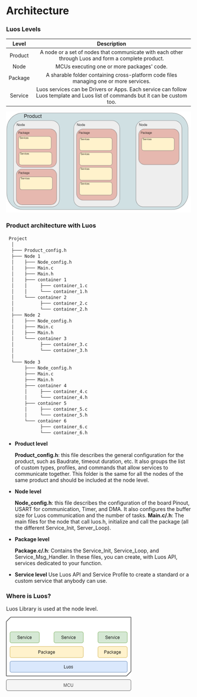 # Architecture

### Luos Levels

| Level | Description |
| :---: | :---: |
| Product | A node or a set of nodes that communicate with each other through Luos and form a complete product. |
| Node | MCUs executing one or more packages' code. |
| Package | A sharable folder containing cross-platform code files managing one or more services. |
| Service | Luos services can be Drivers or Apps. Each service can follow Luos template and Luos list of commands but it can be custom too. |

![](../../../_assets/img/architecture.png)

### Product architecture with Luos

```AsciiDoc
 Project
  │
  ├─── Product_config.h
  ├─── Node 1
  │    ├─── Node_config.h
  │    ├─── Main.c
  │    ├─── Main.h
  │    ├─── container 1
  │    │     ├─── container_1.c
  │    │     └─── container_1.h
  │    └─── container 2
  │          ├─── container_2.c
  │          └─── container_2.h
  ├─── Node 2
  │    ├─── Node_config.h
  │    ├─── Main.c
  │    ├─── Main.h
  │    └─── container 3
  │          ├─── container_3.c
  │          └─── container_3.h
  │
  └─── Node 3
       ├─── Node_config.h
       ├─── Main.c
       ├─── Main.h
       ├─── container 4
       │     ├─── container_4.c
       │     └─── container_4.h
       ├─── container 5
       │     ├─── container_5.c
       │     └─── container_5.h
       └─── container 6
             ├─── container_6.c
             └─── container_6.h

```


- **Product level**

    **Product_config.h**: this file describes the general configuration for the product, such as Baudrate, timeout duration, etc. It also groups the list of custom types, profiles, and commands that allow services to communicate together. This folder is the same for all the nodes of the same product and should be included at the node level.

- **Node level**

    **Node_config.h**: this file describes the configuration of the board Pinout, USART for communication, Timer, and DMA. It also configures the buffer size for Luos communication and the number of tasks.
    **Main.c/.h**: The main files for the node that call luos.h, initialize and call the package (all the different Service_Init, Server_Loop).

- **Package level**

    **Package.c/.h**: Contains the Service_Init, Service_Loop, and Service_Msg_Handler. In these files, you can create, with Luos API, services dedicated to your function.

- **Service level**
    Use Luos API and Service Profile to create a standard or a custom service that anybody can use.

### Where is Luos?

Luos Library is used at the node level.

![](../../../_assets/img/luos_mcu_platform.png)
